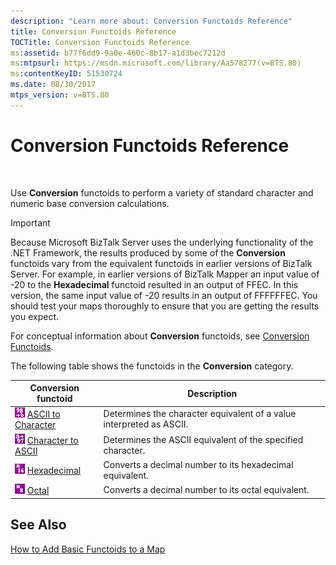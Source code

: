 ```yaml
---
description: "Learn more about: Conversion Functoids Reference"
title: Conversion Functoids Reference
TOCTitle: Conversion Functoids Reference
ms:assetid: b77f6dd9-9a0e-460c-8b17-a1d3bec7212d
ms:mtpsurl: https://msdn.microsoft.com/library/Aa578277(v=BTS.80)
ms:contentKeyID: 51530724
ms.date: 08/30/2017
mtps_version: v=BTS.80
---
```


# Conversion Functoids Reference

 

Use **Conversion** functoids to perform a variety of standard character and numeric base conversion calculations.


> [!IMPORTANT]
> <P>Because Microsoft BizTalk Server uses the underlying functionality of the .NET Framework, the results produced by some of the <STRONG>Conversion</STRONG> functoids vary from the equivalent functoids in earlier versions of BizTalk Server. For example, in earlier versions of BizTalk Mapper an input value of -20 to the <STRONG>Hexadecimal</STRONG> functoid resulted in an output of FFEC. In this version, the same input value of -20 results in an output of FFFFFFEC. You should test your maps thoroughly to ensure that you are getting the results you expect.</P>



For conceptual information about **Conversion** functoids, see [Conversion Functoids](https://msdn.microsoft.com/library/aa547311\(v=bts.80\)).

The following table shows the functoids in the **Conversion** category.

<table>
<thead>
<tr class="header">
<th>Conversion functoid</th>
<th>Description</th>
</tr>
</thead>
<tbody>
<tr class="odd">
<td><img src="images/Aa578043.f5666aab-3a0e-4b89-b99c-2290a736373d(BTS.80).jpeg" /> <a href="ascii-to-character-functoid.md">ASCII to Character</a></td>
<td>Determines the character equivalent of a value interpreted as ASCII.</td>
</tr>
<tr class="even">
<td><img src="images/Aa561886.39dfce53-76e8-47ed-a858-fb7b9d626dcf(BTS.80).jpeg" /> <a href="character-to-ascii-functoid.md">Character to ASCII</a></td>
<td>Determines the ASCII equivalent of the specified character.</td>
</tr>
<tr class="odd">
<td><img src="images/Aa578422.898fb4dd-8e16-480c-8ada-aabfe1f196d9(BTS.80).jpeg" /> <a href="hexadecimal-functoid.md">Hexadecimal</a></td>
<td>Converts a decimal number to its hexadecimal equivalent.</td>
</tr>
<tr class="even">
<td><img src="images/Aa547877.67ce9c32-e259-4a34-88f3-34869443b869(BTS.80).jpeg" /> <a href="octal-functoid.md">Octal</a></td>
<td>Converts a decimal number to its octal equivalent.</td>
</tr>
</tbody>
</table>


## See Also

[How to Add Basic Functoids to a Map](https://msdn.microsoft.com/library/aa560635\(v=bts.80\))

